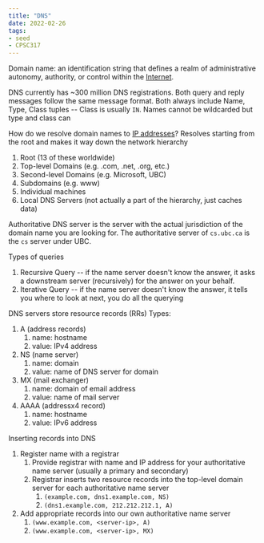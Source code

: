 ```yaml
---
title: "DNS"
date: 2022-02-26
tags:
- seed
- CPSC317
---
```


Domain name: an identification string that defines a realm of administrative autonomy, authority, or control within the [Internet](thoughts/Internet.md).

DNS currently has ~300 million DNS registrations. Both query and reply messages follow the same message format. Both always include Name, Type, Class tuples -- Class is usually `IN`. Names cannot be wildcarded but type and class can

How do we resolve domain names to [IP addresses](thoughts/IP%20Addresses.md)? Resolves starting from the root and makes it way down the network hierarchy
1. Root (13 of these worldwide)
2. Top-level Domains (e.g. .com, .net, .org, etc.)
3. Second-level Domains (e.g. Microsoft, UBC)
4. Subdomains (e.g. www)
5. Individual machines
6. Local DNS Servers (not actually a part of the hierarchy, just caches data)

Authoritative DNS server is the server with the actual jurisdiction of the domain name you are looking for. The authoritative server of `cs.ubc.ca` is the `cs` server under UBC. 

Types of queries
1. Recursive Query -- if the name server doesn't know the answer, it asks a downstream server (recursively) for the answer on your behalf.
2. Iterative Query -- if the name server doesn't know the answer, it tells you where to look at next, you do all the querying

DNS servers store resource records (RRs)
Types:
1. A (address records)
	1. name: hostname
	2. value: IPv4 address
2. NS (name server)
	1. name: domain
	2. value: name of DNS server for domain
3. MX (mail exchanger)
	1. name: domain of email address
	2. value: name of mail server
4. AAAA (addressx4 record)
	1. name: hostname
	2. value: IPv6 address

Inserting records into DNS
1. Register name with a registrar
	1. Provide registrar with name and IP address for your authoritative name server (usually a primary and secondary)
	2. Registrar inserts two resource records into the top-level domain server for each authoritative name server
		1. `(example.com, dns1.example.com, NS)`
		2. `(dns1.example.com, 212.212.212.1, A)`
2. Add appropriate records into our own authoritative name server
	1. `(www.example.com, <server-ip>, A)`
	2. `(www.example.com, <server-ip>, MX)`